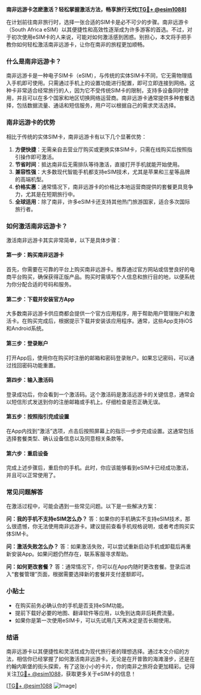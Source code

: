 **南非远游卡怎麽激活？轻松掌握激活方法，畅享旅行无忧[[TG💪+ @esim1088](https://t.me/s/esim1088)]**

在计划前往南非旅行时，选择一张合适的SIM卡是必不可少的步骤。南非远游卡（South Africa eSIM）以其便捷性和高效性逐渐成为许多游客的首选。不过，对于初次使用eSIM卡的人来说，可能对如何激活感到困惑。别担心，本文将手把手教你如何轻松激活南非远游卡，让你在南非的旅程更加顺畅。

### 什么是南非远游卡？

南非远游卡是一种电子SIM卡（eSIM），与传统的实体SIM卡不同，它无需物理插入手机即可使用。只需通过手机上的设置功能进行配置，即可立即连接到网络。这种卡非常适合经常旅行的人，因为它不受传统SIM卡的限制，支持多设备同时使用，并且可以在多个国家和地区切换网络运营商。南非远游卡通常提供多种套餐选择，包括数据流量、通话和短信服务，用户可以根据自己的需求灵活选择。

### 南非远游卡的优势

相比于传统的实体SIM卡，南非远游卡有以下几个显著优势：

1. **方便快捷**：无需亲自去营业厅购买或更换实体SIM卡，只需在线购买后按照指引操作即可激活。
2. **节省时间**：抵达南非后无需排队等待激活，直接打开手机就能开始使用。
3. **兼容性强**：大多数现代智能手机都支持eSIM技术，尤其是苹果和三星等品牌的高端机型。
4. **价格实惠**：通常情况下，南非远游卡的价格比本地运营商提供的套餐更具竞争力，尤其是在短期旅行中。
5. **全球适用**：除了南非，许多eSIM卡还支持其他热门旅游国家，适合多次国际旅行者。

### 如何激活南非远游卡？

激活南非远游卡其实非常简单，以下是具体步骤：

#### 第一步：购买南非远游卡

首先，你需要在可靠的平台上购买南非远游卡。推荐通过官方网站或信誉良好的电商平台购买，确保获得正版产品。购买时需填写个人信息和旅行目的地，以便系统为你分配合适的号码和服务。

#### 第二步：下载并安装官方App

大多数南非远游卡供应商都会提供一个官方应用程序，用于帮助用户管理账户和激活卡。在购买完成后，根据提示下载并安装该应用程序。通常，这些App支持iOS和Android系统。

#### 第三步：登录账户

打开App后，使用你在购买时注册的邮箱和密码登录账户。如果忘记密码，可以通过找回密码功能重置。

#### 第四步：输入激活码

登录成功后，你会看到一个激活码。这个激活码是激活远游卡的关键信息，通常会以短信形式发送到你的注册邮箱或手机上。仔细检查是否正确无误。

#### 第五步：按照指引完成设置

在App内找到“激活”选项，点击后按照屏幕上的指示一步步完成设置。这通常包括选择套餐类型、确认设备信息以及同意相关条款等。

#### 第六步：重启设备

完成上述步骤后，重启你的手机。此时，你应该能够看到eSIM卡已经成功激活，并且可以正常使用了。

### 常见问题解答

在激活过程中，可能会遇到一些常见问题。以下是一些解决方案：

**问：我的手机不支持eSIM怎么办？**
答：如果你的手机确实不支持eSIM技术，那么很遗憾，你无法使用南非远游卡。建议提前查看手机规格说明，或者考虑购买实体SIM卡。

**问：激活失败怎么办？**
答：如果激活失败，可以尝试重新启动手机或卸载后再重新安装App。如果问题仍然存在，联系客服寻求帮助。

**问：如何更改套餐？**
答：通常情况下，你可以在App内随时更改套餐。登录后进入“套餐管理”页面，根据需要选择新的套餐并支付差额即可。

### 小贴士

- 在购买前务必确认你的手机是否支持eSIM功能。
- 提前下载好必要的地图、翻译软件等应用，以免到达南非后耗费流量。
- 如果你是第一次使用eSIM卡，可以先试用几天再决定是否长期使用。

### 结语

南非远游卡以其便捷性和灵活性成为现代旅行者的理想选择。通过本文介绍的方法，相信你已经掌握了如何激活南非远游卡。无论是在开普敦的海滩漫步，还是在约翰内斯堡的街头探索，有了这张小小的卡片，你的南非之旅将会更加精彩。记得关注[TG💪+ @esim1088](https://t.me/s/esim1088)，获取更多关于eSIM卡的信息！

[[TG💪+ @esim1088](https://t.me/s/esim1088) ![Image](https://i.postimg.cc/4NQfJmqS/Snipaste-2025-05-13-00-14-12.png)]